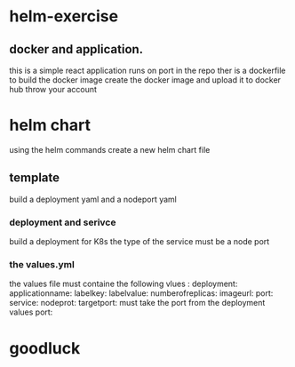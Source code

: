 # helm-exercise

## docker and application. 
this is a simple react application runs on port 
in the repo ther is a dockerfile to build the docker image
create the docker image and upload it to docker hub throw your account 

# helm chart
using the helm commands create a new helm chart file 
## template 
build a deployment yaml and a nodeport yaml

### deployment and serivce 
build a deployment for K8s
the type of the service must be a node port

### the values.yml
the values file must containe the following vlues : 
deployment:
  applicationname: 
  labelkey: 
  labelvalue: 
  numberofreplicas:
  imageurl:
  port:
service:
  nodeprot:
  targetport: must take the port from the deployment values
  port:
  
  
# goodluck
